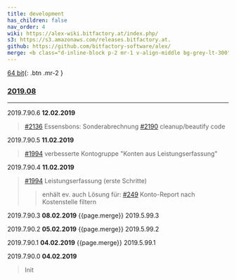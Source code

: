 ```yaml
---
title: development
has_children: false
nav_order: 4
wiki: https://alex-wiki.bitfactory.at/index.php/
s3: https://s3.amazonaws.com/releases.bitfactory.at.
github: https://github.com/bitfactory-software/alex/
merge: <b class="d-inline-block p-2 mr-1 v-align-middle bg-grey-lt-300">Merge</b>
---
```


[64 bit]({{page.s3}}{{page.title}}/ALEX64.zip){: .btn .mr-2 }

### [2019.08]({{page.github}}milestone/37)
___

2019.7.90.6 **12.02.2019**
> [#2136]({{page.github}}issues/2136) Essensbons: Sonderabrechnung
> [#2190]({{page.github}}issues/2190) cleanup/beautify code

2019.7.90.5 **11.02.2019**
> [#1994]({{page.github}}issues/1994) verbesserte Kontogruppe "Konten aus Leistungserfassung"

2019.7.90.4 **11.02.2019**
> [#1994]({{page.github}}issues/1994) Leistungserfassung (erste Schritte) 
>> enhält ev. auch Lösung für: [#249]({{page.github}}issues/249) Konto-Report nach Kostenstelle filtern  

2019.7.90.3 **08.02.2019** {{page.merge}} 2019.5.99.3

2019.7.90.2 **05.02.2019** {{page.merge}} 2019.5.99.2

2019.7.90.1 **04.02.2019** {{page.merge}} 2019.5.99.1

2019.7.90.0 **04.02.2019**
> Init
